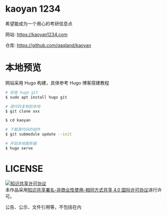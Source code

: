 # kaoyan 1234

希望能成为一个用心的考研信息点

网站: https://kaoyan1234.com

仓库: https://github.com/qaqland/kaoyan

# 本地预览

网站采用 Hugo 构建，具体参考 Hugo 博客搭建教程

```bash
# 安装 hugo git
$ sudo apt install hugo git

# 源代码复制到本地
$ git clone xxx

$ cd kaoyan

# 下载源代码的组件
$ git submodule update --init

# 开启本地服务器
$ hugo serve
```

# LICENSE

<a rel="license" href="http://creativecommons.org/licenses/by-nc-sa/4.0/"><img alt="知识共享许可协议" style="border-width:0" src="https://i.creativecommons.org/l/by-nc-sa/4.0/80x15.png" /></a><br />本作品采用<a rel="license" href="http://creativecommons.org/licenses/by-nc-sa/4.0/">知识共享署名-非商业性使用-相同方式共享 4.0 国际许可协议</a>进行许可。

公告、公示、文件引用等，不包括在内
